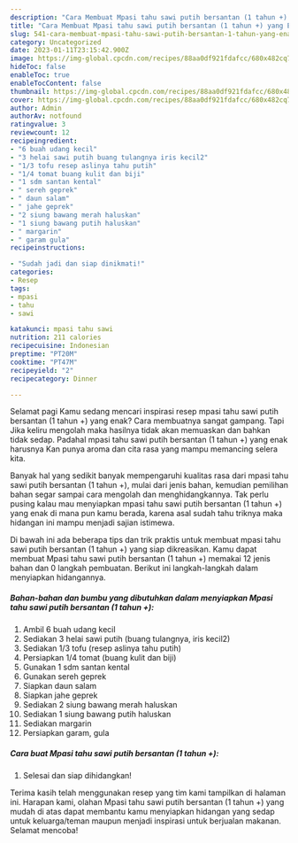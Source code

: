 ```yaml
---
description: "Cara Membuat Mpasi tahu sawi putih bersantan (1 tahun +) yang Enak}"
title: "Cara Membuat Mpasi tahu sawi putih bersantan (1 tahun +) yang Enak}"
slug: 541-cara-membuat-mpasi-tahu-sawi-putih-bersantan-1-tahun-yang-enak
category: Uncategorized
date: 2023-01-11T23:15:42.900Z
image: https://img-global.cpcdn.com/recipes/88aa0df921fdafcc/680x482cq70/mpasi-tahu-sawi-putih-bersantan-1-tahun-foto-resep-utama.jpg
hideToc: false
enableToc: true
enableTocContent: false
thumbnail: https://img-global.cpcdn.com/recipes/88aa0df921fdafcc/680x482cq70/mpasi-tahu-sawi-putih-bersantan-1-tahun-foto-resep-utama.jpg
cover: https://img-global.cpcdn.com/recipes/88aa0df921fdafcc/680x482cq70/mpasi-tahu-sawi-putih-bersantan-1-tahun-foto-resep-utama.jpg
author: Admin
authorAv: notfound
ratingvalue: 3
reviewcount: 12
recipeingredient:
- "6 buah udang kecil"
- "3 helai sawi putih buang tulangnya iris kecil2"
- "1/3 tofu resep aslinya tahu putih"
- "1/4 tomat buang kulit dan biji"
- "1 sdm santan kental"
- " sereh geprek"
- " daun salam"
- " jahe geprek"
- "2 siung bawang merah haluskan"
- "1 siung bawang putih haluskan"
- " margarin"
- " garam gula"
recipeinstructions:

- "Sudah jadi dan siap dinikmati!"
categories:
- Resep
tags:
- mpasi
- tahu
- sawi

katakunci: mpasi tahu sawi 
nutrition: 211 calories
recipecuisine: Indonesian
preptime: "PT20M"
cooktime: "PT47M"
recipeyield: "2"
recipecategory: Dinner

---
```



Selamat pagi Kamu sedang mencari inspirasi resep mpasi tahu sawi putih bersantan (1 tahun +) yang enak? Cara membuatnya sangat gampang. Tapi Jika keliru mengolah maka hasilnya tidak akan memuaskan dan bahkan tidak sedap. Padahal mpasi tahu sawi putih bersantan (1 tahun +) yang enak harusnya Kan punya aroma dan cita rasa yang mampu memancing selera kita.




Banyak hal yang sedikit banyak mempengaruhi kualitas rasa dari mpasi tahu sawi putih bersantan (1 tahun +), mulai dari jenis bahan, kemudian pemilihan bahan segar sampai cara mengolah dan menghidangkannya. Tak perlu pusing kalau mau menyiapkan mpasi tahu sawi putih bersantan (1 tahun +) yang enak di mana pun kamu berada, karena asal sudah tahu triknya maka hidangan ini mampu menjadi sajian istimewa.


Di bawah ini ada beberapa tips dan trik praktis untuk membuat mpasi tahu sawi putih bersantan (1 tahun +) yang siap dikreasikan. Kamu dapat membuat Mpasi tahu sawi putih bersantan (1 tahun +) memakai 12 jenis bahan dan 0 langkah pembuatan. Berikut ini langkah-langkah dalam menyiapkan hidangannya.

<!--inarticleads1-->

##### Bahan-bahan dan bumbu yang dibutuhkan dalam menyiapkan Mpasi tahu sawi putih bersantan (1 tahun +):

1. Ambil 6 buah udang kecil
1. Sediakan 3 helai sawi putih (buang tulangnya, iris kecil2)
1. Sediakan 1/3 tofu (resep aslinya tahu putih)
1. Persiapkan 1/4 tomat (buang kulit dan biji)
1. Gunakan 1 sdm santan kental
1. Gunakan  sereh geprek
1. Siapkan  daun salam
1. Siapkan  jahe geprek
1. Sediakan 2 siung bawang merah haluskan
1. Sediakan 1 siung bawang putih haluskan
1. Sediakan  margarin
1. Persiapkan  garam, gula




<!--inarticleads2-->

##### Cara buat Mpasi tahu sawi putih bersantan (1 tahun +):


1. Selesai dan siap dihidangkan!



Terima kasih telah menggunakan resep yang tim kami tampilkan di halaman ini. Harapan kami, olahan Mpasi tahu sawi putih bersantan (1 tahun +) yang mudah di atas dapat membantu kamu menyiapkan hidangan yang sedap untuk keluarga/teman maupun menjadi inspirasi untuk berjualan makanan. Selamat mencoba!
